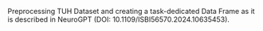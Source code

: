 Preprocessing TUH Dataset and creating a task-dedicated Data Frame as it is described in NeuroGPT (DOI: 10.1109/ISBI56570.2024.10635453).
